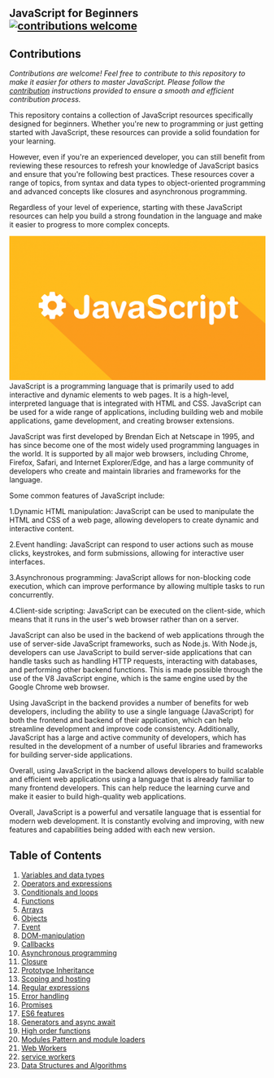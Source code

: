 
## JavaScript  for Beginners  [![contributions welcome](https://img.shields.io/badge/contributions-welcome-brightgreen.svg?style=flat)](https://github.com/docdis/javascript-best-practice/issues)


## Contributions
*Contributions are welcome! Feel free to contribute to this repository to make it easier for others to master JavaScript. Please follow the [contribution](https://github.com/Clifftech123/JavaScript-for-beginners/blob/main/CONTRIBUTING.md) instructions provided to ensure a smooth and efficient contribution process.*


This repository contains a collection of JavaScript resources specifically designed for beginners. Whether you're new to programming or just getting started with JavaScript, these resources can provide a solid foundation for your learning.

However, even if you're an experienced developer, you can still benefit from reviewing these resources to refresh your knowledge of JavaScript basics and ensure that you're following best practices. These resources cover a range of topics, from syntax and data types to object-oriented programming and advanced concepts like closures and asynchronous programming.

Regardless of your level of experience, starting with these JavaScript resources can help you build a strong foundation in the language and make it easier to progress to more complex concepts.



![javascript](images/javascript.png)
JavaScript is a programming language that is primarily used to add interactive and dynamic elements to web pages. It is a high-level, interpreted language that is integrated with HTML and CSS. JavaScript can be used for a wide range of applications, including building web and mobile applications, game development, and creating browser extensions.

JavaScript was first developed by Brendan Eich at Netscape in 1995, and has since become one of the most widely used programming languages in the world. It is supported by all major web browsers, including Chrome, Firefox, Safari, and Internet Explorer/Edge, and has a large community of developers who create and maintain libraries and frameworks for the language.

Some common features of JavaScript include:  

1.Dynamic HTML manipulation: JavaScript can be used to manipulate the HTML and CSS of a web page, allowing developers to create dynamic and interactive content.

2.Event handling: JavaScript can respond to user actions such as mouse clicks, keystrokes, and form submissions, allowing for interactive user interfaces.

3.Asynchronous programming: JavaScript allows for non-blocking code execution, which can improve performance by allowing multiple tasks to run concurrently.

4.Client-side scripting: JavaScript can be executed on the client-side, which means that it runs in the user's web browser rather than on a server.


JavaScript can also be used in the backend of web applications through the use of server-side JavaScript frameworks, such as Node.js. With Node.js, developers can use JavaScript to build server-side applications that can handle tasks such as handling HTTP requests, interacting with databases, and performing other backend functions. This is made possible through the use of the V8 JavaScript engine, which is the same engine used by the Google Chrome web browser.

Using JavaScript in the backend provides a number of benefits for web developers, including the ability to use a single language (JavaScript) for both the frontend and backend of their application, which can help streamline development and improve code consistency. Additionally, JavaScript has a large and active community of developers, which has resulted in the development of a number of useful libraries and frameworks for building server-side applications.

Overall, using JavaScript in the backend allows developers to build scalable and efficient web applications using a language that is already familiar to many frontend developers. This can help reduce the learning curve and make it easier to build high-quality web applications.

Overall, JavaScript is a powerful and versatile language that is essential for modern web development. It is constantly evolving and improving, with new features and capabilities being added with each new version.
## Table of Contents
1. [Variables and data types](https://github.com/Clifftech123/JavaScript-for-beginners/tree/main/01.Variables-and-data-types) 
2. [Operators and expressions](https://github.com/Clifftech123/JavaScript-for-beginners/tree/main/02.Operators-and-expressions)
3. [Conditionals and loops](https://github.com/Clifftech123/JavaScript-for-beginners/tree/main/03.Conditionals-and-loops)
4. [Functions](https://github.com/Clifftech123/JavaScript-for-beginners/tree/main/04.Functions)
5. [Arrays](https://github.com/Clifftech123/JavaScript-for-beginners/tree/main/05.Arrays)
6. [Objects](https://github.com/Clifftech123/JavaScript-for-beginners/tree/main/06.Objects)
7. [ Event ](https://github.com/Clifftech123/JavaScript-for-beginners/tree/main/07.Events)
8. [DOM-manipulation](https://github.com/Clifftech123/JavaScript-for-beginners/tree/main/08.DOM-manipulation)
9. [Callbacks](https://github.com/Clifftech123/JavaScript-for-beginners/tree/main/09.Callbacks)
10. [Asynchronous programming](https://github.com/Clifftech123/JavaScript-for-beginners/tree/main/10.Asynchronous-programming)
11. [Closure](https://github.com/Clifftech123/JavaScript-for-beginners/tree/main/11.Closures)
12. [Prototype Inheritance](https://github.com/Clifftech123/JavaScript-for-beginners/tree/main/12.Prototypal-inheritance)
13. [Scoping and hosting](https://github.com/Clifftech123/JavaScript-for-beginners/tree/main/13.Scoping-and-hoisting)
14. [Regular expressions](https://github.com/Clifftech123/JavaScript-for-beginners/tree/main/14.Regular-expressions)
15. [Error handling](https://github.com/Clifftech123/JavaScript-for-beginners/tree/main/15.Error-handling)
16. [Promises](https://github.com/Clifftech123/JavaScript-for-beginners/tree/main/16.Promises)
17. [ES6 features ](https://github.com/Clifftech123/JavaScript-for-beginners/tree/main/17.ES6%2B-features)
18. [Generators and async await](https://github.com/Clifftech123/JavaScript-for-beginners/tree/main/18.Generators-and-async-await)
19. [High order functions](https://github.com/Clifftech123/JavaScript-for-beginners/tree/main/19.Higher-order-functions)
20. [Modules Pattern and module loaders](https://github.com/Clifftech123/JavaScript-for-beginners/tree/main/21.Module-pattern-and-module-loaders)
21. [Web Workers](https://github.com/Clifftech123/JavaScript-for-beginners/tree/main/22.Web-Workers)
22. [service workers](https://github.com/Clifftech123/JavaScript-for-beginners/tree/main/23.Service-Workers)
23. [Data Structures and Algorithms](https://github.com/Clifftech123/JavaScript-for-beginners/tree/main/24.Data%20structures-and-algorithms)
